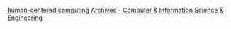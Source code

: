 [human-centered computing Archives - Computer & Information Science & Engineering](https://qi.tc/qi/117320)